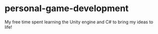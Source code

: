 # personal-game-development
My free time spent learning the Unity engine and C# to bring my ideas to life!
